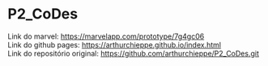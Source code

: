 # P2_CoDes
Link do marvel: https://marvelapp.com/prototype/7g4gc06 <br>
Link do github pages: https://arthurchieppe.github.io/index.html <br>
Link do repositório original: https://github.com/arthurchieppe/P2_CoDes.git
